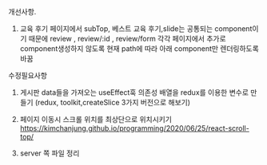 개선사항.

1. 교육 후기 페이지에서 subTop, 베스트 교육 후기,slide는 공통되는 component이기 때문에 review , review/:id , review/form
   각각 페이지에서 추가로 component생성하지 않도록 현재 path에 따라 아래 component만 렌더링하도록 바꿈

수정필요사항

1. 게시판 data들을 가져오는 useEffect훅 의존성 배열을 redux를 이용한 변수로 만들기
   (redux, toolkit,createSlice 3가지 버전으로 해보기)

2. 페이지 이동시 스크롤 위치를 최상단으로 위치시키기
   https://kimchanjung.github.io/programming/2020/06/25/react-scroll-top/

3. server 쪽 파일 정리
